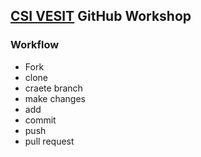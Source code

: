 ## [CSI VESIT](https://www.csivesit.org/) GitHub Workshop

### Workflow

- Fork
- clone
- craete branch
- make changes
- add
- commit
- push
- pull request

